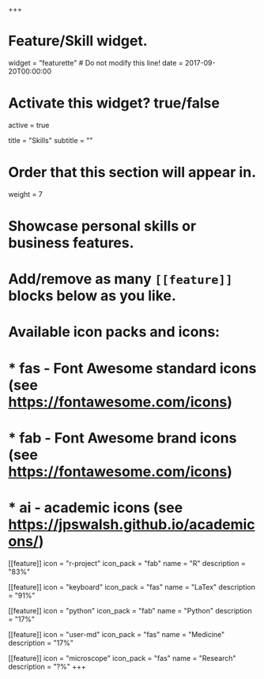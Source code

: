 +++
# Feature/Skill widget.
widget = "featurette"  # Do not modify this line!
date = 2017-09-20T00:00:00

# Activate this widget? true/false
active = true

title = "Skills"
subtitle = ""

# Order that this section will appear in.
weight = 7

# Showcase personal skills or business features.
#
# Add/remove as many `[[feature]]` blocks below as you like.
#
# Available icon packs and icons:
# * fas - Font Awesome standard icons (see https://fontawesome.com/icons)
# * fab - Font Awesome brand icons (see https://fontawesome.com/icons)
# * ai - academic icons (see https://jpswalsh.github.io/academicons/)

[[feature]]
  icon = "r-project"
  icon_pack = "fab"
  name = "R"
  description = "83%"

[[feature]]
  icon = "keyboard"
  icon_pack = "fas"
  name = "LaTex"
  description = "91%"

[[feature]]
  icon = "python"
  icon_pack = "fab"
  name = "Python"
  description = "17%"

[[feature]]
  icon = "user-md"
  icon_pack = "fas"
  name = "Medicine"
  description = "17%"

[[feature]]
  icon = "microscope"
  icon_pack = "fas"
  name = "Research"
  description = "?%"
+++
